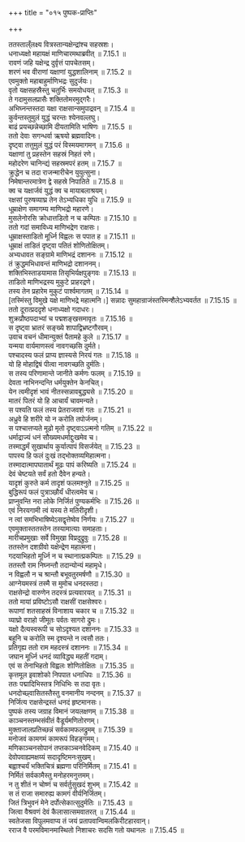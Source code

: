 +++
title = "०१५ पुष्पक-प्राप्तिः"

+++


  
ततस्ताल्ँलक्ष्य वित्रस्तान्यक्षेन्द्रांश्च सहस्रशः।  
धनाध्यक्षो महायक्षं माणिचारमथाब्रवीत् ॥ 7.15.1 ॥   
रावणं जहि यक्षेन्द्र दुर्वृत्तं पापचेतसम्।  
शरणं भव वीराणां यक्षाणां युद्धशालिनाम् ॥ 7.15.2 ॥   
एवमुक्तो महाबाहुर्माणिभद्रः सुदुर्जयः।  
वृतो यक्षसहस्रैस्तु चतुर्भिः समयोधयत् ॥ 7.15.3 ॥   
ते गदामुसलप्रासैः शक्तितोमरमुद्गरैः।  
अभिघ्नन्तस्तदा यक्षा राक्षसान्समुपाद्रवन् ॥ 7.15.4 ॥   
कुर्वन्तस्तुमुलं युद्धं चरन्तः श्येनवल्लघु।  
बाढं प्रयच्छन्नेच्छामि दीयतामिति भाषिणः ॥ 7.15.5 ॥   
ततो देवाः सगन्धर्वा ऋषयो ब्रह्मवादिनः।  
दृष्ट्वा तत्तुमुलं युद्धं परं विस्मयमागमन् ॥ 7.15.6 ॥   
यक्षाणां तु प्रहस्तेन सहस्रं निहतं रणे।  
महोदरेण चानिन्द्यं सहस्रमपरं हतम् ॥ 7.15.7 ॥   
क्रुद्धेन च तदा राजन्मारीचेन युयुत्सुना।  
निमेषान्तरमात्रेण द्वे सहस्रे निपातिते ॥ 7.15.8 ॥   
क्व च यक्षार्जवं युद्धं क्व च मायाबलाश्रयम्।  
रक्षसां पुरुषव्याघ्र तेन तेऽभ्यधिका युधि ॥ 7.15.9 ॥   
धूम्राक्षेण समागम्य माणिभद्रो महारणे।  
मुसलेनोरसि क्रोधात्तडितो न च कम्पितः ॥ 7.15.10 ॥   
ततो गदां समाविध्य माणिभद्रेण राक्षसः।  
धूम्राक्षस्ताडितो मूर्ध्नि विह्वलः स पपात ह ॥ 7.15.11 ॥   
धूम्राक्षं ताडितं दृष्ट्वा पतितं शोणितोक्षितम्।  
अभ्यधावत सङ्ग्रामे माणिभद्रं दशाननः ॥ 7.15.12 ॥   
तं क्रुद्धमभिधावन्तं माणिभद्रो दशाननम्।  
शक्तिभिस्ताडयामास तिसृभिर्यक्षपुङ्गवः ॥ 7.15.13 ॥   
ताडितो माणिभद्रस्य मुकुटे प्राहरद्रणे।  
तस्य तेन प्रहारेम मुकुटं पार्श्वमागतम् ॥ 7.15.14 ॥   
[तस्मिंस्तु विमुखे यक्षे माणिभद्रे महात्मनि।] सन्नादः सुमहान्राजंस्तस्मिन्शैलेऽभ्यवर्तत ॥ 7.15.15 ॥   
ततो दूरात्प्रददृशे धनाध्यक्षो गदाधरः।  
शुक्रप्रौष्ठपदाभ्यां च पद्मशङ्खसमावृतः ॥ 7.15.16 ॥   
स दृष्ट्वा भ्रातरं सङ्ख्ये शापाद्विभ्रष्टगौरवम्।  
उवाच वचनं धीमान्युक्तं पैतामहे कुले ॥ 7.15.17 ॥   
यन्मया वार्यमाणस्त्वं नावगच्छसि दुर्मते।  
पश्चादस्य फलं प्राप्य ज्ञास्यसे निरयं गतः ॥ 7.15.18 ॥   
यो हि मोहाद्विषं पीत्वा नावगच्छति दुर्मतिः।  
स तस्य परिणामान्ते जानीते कर्मणः फलम् ॥ 7.15.19 ॥   
देवता नाभिनन्दन्ति धर्मयुक्तेन केनचित्।  
येन त्वमीदृशं भावं नीतस्सन्नावबुद्ध्यसे ॥ 7.15.20 ॥   
मातरं पितरं यो हि आचार्यं चावमन्यते।  
स पश्यति फलं तस्य प्रेतराजवशं गतः ॥ 7.15.21 ॥   
अध्रुवे हि शरीरे यो न करोति तपोर्जनम्।  
स पश्चात्तप्यते मूढो मृतो दृष्ट्वाऽऽत्मनो गतिम् ॥ 7.15.22 ॥   
धर्माद्राज्यं धनं सौख्यमधर्माद्दुःखमेव च।  
तस्माद्धर्मं सुखार्थाय कुर्यात्पापं विसर्जयेत् ॥ 7.15.23 ॥   
पापस्य हि फलं दुःखं तद्भोक्तव्यमिहात्मना।  
तस्मादात्मापघातार्थं मूढः पापं करिष्यति ॥ 7.15.24 ॥   
देवं चेष्टयते सर्वं हतो दैवेन हन्यते।  
यादृशं कुरुते कर्म तादृशं फलमश्नुते ॥ 7.15.25 ॥   
बुद्धिरूपं फलं पुत्राञ्छौर्यं धीरत्वमेव च।  
प्राप्नुवन्ति नरा लोके निर्जितं पुण्यकर्मभिः ॥ 7.15.26 ॥   
एवं निरयगामी त्वं यस्य ते मतिरीदृशी।  
न त्वां समभिभाषिष्येऽसद्वृत्तेष्वेव निर्णयः ॥ 7.15.27 ॥   
एवमुक्तास्ततस्तेन तस्यामात्याः समाहताः।  
मारीचप्रमुखाः सर्वे विमुखा विप्रदुद्रुवुः ॥ 7.15.28 ॥   
ततस्तेन दशग्रीवो यक्षेन्द्रेण महात्मना।  
गदयाभिहतो मूर्ध्नि न च स्थानात्प्रकम्पितः ॥ 7.15.29 ॥   
ततस्तौ राम निघ्नन्तौ तदान्योन्यं महामृधे।  
न विह्वलौ न च श्रान्तौ बभूवतुरमर्षणौ ॥ 7.15.30 ॥   
आग्नेयमस्त्रं तस्मै स मुमोच धनदस्तदा।  
राक्षसेन्द्रो वारुणेन तदस्त्रं प्रत्यवारयत् ॥ 7.15.31 ॥   
ततो मायां प्रविष्टोऽसौ राक्षसीं राक्षसेश्वरः।  
रूपाणां शतसाहस्रं विनाशाय चकार च ॥ 7.15.32 ॥   
व्याघ्रो वराहो जीमूतः पर्वतः सागरो द्रुमः।  
यक्षो दैत्यस्वरूपी च सोऽदृश्यत दशाननः ॥ 7.15.33 ॥   
बहूनि च करोति स्म दृश्यन्ते न त्वसौ ततः।  
प्रतिगृह्य ततो राम महदस्त्रं दशाननः ॥ 7.15.34 ॥   
जघान मूर्ध्नि धनदं व्याविद्ध्य महतीं गदाम्।  
एवं स तेनाभिहतो विह्वलः शोणितोक्षितः ॥ 7.15.35 ॥   
कृत्तमूल इवाशोको निपपात धनाधिपः ॥ 7.15.36 ॥   
ततः पद्मादिभिस्तत्र निधिभिः स तदा वृतः।  
धनदोच्छ्वासितस्तैस्तु वनमानीय नन्दनम् ॥ 7.15.37 ॥   
निर्जित्य राक्षसेन्द्रस्तं धनदं हृष्टमानसः।  
पुष्पकं तस्य जग्राह विमानं जयलक्षणम् ॥ 7.15.38 ॥   
काञ्चनस्तम्भसंवीतं वैडूर्यमणितोरणम्।  
मुक्ताजालप्रतिच्छन्नं सर्वकामफलद्रुमम् ॥ 7.15.39 ॥   
मनोजवं कामगमं कामरूपं विहङ्गमम्।  
मणिकाञ्चनसोपानं तप्तकाञ्चनवेदिकम् ॥ 7.15.40 ॥   
देवोपवाह्यमक्षय्यं सदादृष्टिमनःसुखम्।  
बह्वाश्चर्यं भक्तिचित्रं ब्रह्मणा परिनिर्मितम् ॥ 7.15.41 ॥   
निर्मितं सर्वकामैस्तु मनोहरमनुत्तमम्।  
न तु शीतं न चोष्णं च सर्वर्तुसुखदं शुभम् ॥ 7.15.42 ॥   
स तं राजा समारुह्य कामगं वीर्यनिर्जितम्।  
जितं त्रिभुवनं मेने दर्पोत्सेकात्सुदुर्मतिः ॥ 7.15.43 ॥   
जित्वा वैश्रवणं देवं कैलासात्समवातरत् ॥ 7.15.44 ॥   
स्वतेजसा विपुलमवाप्य तं जयं प्रतापवान्विमलकिरीटहारवान्।  
रराज वै परमविमानमास्थितो निशाचरः सदसि गतो यथानलः ॥ 7.15.45 ॥   
